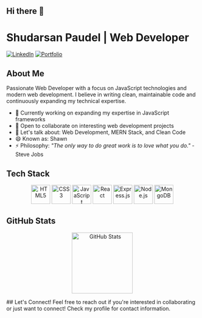 ## Hi there 👋

# Shudarsan Paudel | Web Developer
[![LinkedIn](https://img.shields.io/badge/-LinkedIn-0A66C2?style=flat&logo=linkedin&logoColor=white)](https://www.linkedin.com/in/shudarsan-paudel-8bb84a28a/)
[![Portfolio](https://img.shields.io/badge/-Portfolio-000000?style=flat&logo=react&logoColor=white)](https://shudarsanpaudel.com.np/)

## About Me
Passionate  Web Developer with a focus on JavaScript technologies and modern web development. I believe in writing clean, maintainable code and continuously expanding my technical expertise.
- 🔭 Currently working on expanding my expertise in JavaScript frameworks
- 👯 Open to collaborate on interesting web development projects
- 💬 Let's talk about: Web Development, MERN Stack, and Clean Code
- 😄 Known as: Shawn
- ⚡ Philosophy: *"The only way to do great work is to love what you do."* - Steve Jobs

## Tech Stack

<p align="center">
     <img src="https://img.shields.io/badge/-HTML5-E34F26?style=flat&logo=html5&logoColor=white" alt="HTML5"  height="50"/>
  <img src="https://img.shields.io/badge/-CSS3-1572B6?style=flat&logo=css3&logoColor=white" alt="CSS3" height="50" />
  <img src="https://img.shields.io/badge/-JavaScript-F7DF1E?style=flat&logo=javascript&logoColor=black" alt="JavaScript" height="50"/>
  <img src="https://img.shields.io/badge/-React-61DAFB?style=flat&logo=react&logoColor=black" alt="React"height="50" />
  <img src="https://img.shields.io/badge/-Express.js-000000?style=flat&logo=express&logoColor=white" alt="Express.js" height="50"/>
  <img src="https://img.shields.io/badge/-Node.js-339933?style=flat&logo=node.js&logoColor=white" alt="Node.js" height="50"/>
  <img src="https://img.shields.io/badge/-MongoDB-47A248?style=flat&logo=mongodb&logoColor=white" alt="MongoDB" height="50" />
</p>

## GitHub Stats
<p align="center">
  <img height="160em" src="https://github-readme-stats.vercel.app/api?username=smokeyshawn18&show_icons=true&theme=radical&count_private=true" alt="GitHub Stats" />
</p>
## Let's Connect!
Feel free to reach out if you're interested in collaborating or just want to connect! Check my profile for contact information.
